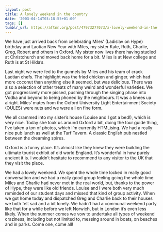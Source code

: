 ```yaml
---
layout: post
title: A lovely weekend in the country
date: '2003-04-14T03:18:55+01:00'
tags: []
tumblr_url: https://aftnn.org/post/47973277073/a-lovely-weekend-in-the-country
---
```

<p>We have just arrived back from celebrating Miles&rsquo; (Ladislav on Hype) birthday and Laotian New Year with Miles, my sister Kate, Ruth, Charlie, Greg, Robert and others in Oxford. My sister now lives there having studied at Christchurch and moved back home for a bit. Miles is at New college and Ruth is at St Hilda&rsquo;s.</p>
<p>Last night we were fed to the gunnels by Miles and his team of crack Laotian chefs. The highlight was the fried chicken and ginger, which had more coconut than anything else it seemed, but was delicious. There was also a selection of other treats of many weird and wonderful varieties. We got progressively more pissed, pushing through the singing phase into Vodka and beyond to being phoned by the neighbours. It was a knees up alright. Miles&rsquo; mates from the Oxford University Light Entertainment Society (OULES) were nuts and we were all on fine form.</p>
<p>We all crammed into my sister&rsquo;s house (Louise and I got a bed!), which is very nice. Today she took us around Oxford a bit, doing the tour guide thing, I&rsquo;ve taken a ton of photos, which I&rsquo;m currently HTMLising. We had a really nice pub lunch as well at the Turf Tavern. A classic English pub nestled between the dreaming spires.</p>
<p>Oxford is a funny place. It&rsquo;s almost like they knew they were building the ultimate tourist exhibit of old world England. It&rsquo;s wonderful in how purely ancient it is. I wouldn&rsquo;t hesitate to recommend to any visitor to the UK that they visit the place.</p>
<p>We had a lovely weekend. We spent the whole time locked in really good conversation and we had a really good group feeling going the whole time. Miles and Charlie had never met in the real world, but, thanks to the power of Hype, they were like old friends. Louise and I were both very much reminded of our student days and missed that kind of group activity. When we got home today and dispatched Greg and Charlie back to their houses we both felt sad and a bit lonely. We hadn&rsquo;t had a communal weekend party like that for a while before we left Norwich, but in London it&rsquo;s even less likely. When the summer comes we vow to undertake all types of weekend craziness, including but not limited to, messing around in boats, on beaches and in parks. Come one, come all!</p>

